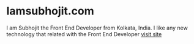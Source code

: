 # Iamsubhojit.com

I am Subhojit the Front End Developer from Kolkata, India. I like any new technology that related with the Front End Developer [visit site](http://iamsubhojit.com/)
